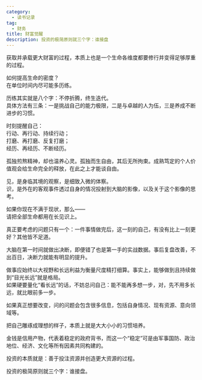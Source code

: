 ```yaml
---
category:
  - 读书记录
tag:
  - 财务
title: 财富觉醒
description: 投资的极简原则就三个字：谁接盘
---
```


获取并承载更大财富的过程，本质上也是一个生命各维度都要修行并变得足够厚重的过程。

如何提高生命的密度？   
在单位时间内尽可能多历练。

历练其实就是八个字：不停折腾，终生迭代。   
具体方法有三条：一是挑战自己的能力极限，二是与卓越的人为伍，三是养成不断进步的习惯。

时刻提醒自己：   
行动、再行动、持续行动；   
打磨、再打磨、反复打磨；   
经历、再经历、不断经历。

孤独煎熬精神，却也温养心灵。孤独而生自由，其后无所拘束。成熟笃定的个人价值观会给生命完全的释放，在此之上才能谈自由。

见，是身临其境的观察，是细致入微的体察。   
识，是外在的客观事件透过自身的情况投射到大脑的影像，以及关于这个影像的思考。

如果你现在不满于现状，那么——   
请把全部生命都用在长见识上。

真正要考虑的问题只有一个：一件事情做完后，这一刻的自己，有没有比上一刻更好？其他皆不足道。

大脑在第一时间就做出决断，即便错了也是第一手的实战数据。事后复盘改善，不出百日，决断力就能有明显的提升。

做事应始终以大视野和长远利益为衡量尺度精打细算。事实上，能够做到且持续做到“目光长远”就是格局。   
如果硬要量化“看长远”的话，不妨总问自己：能不能再多想一步，对，先不用多长远，就比眼前多一步。

如果真正想要改变，问的问题会包含很多信息，包括自身情况、现有资源、意向领域等。

把自己雕琢成理想的样子，本质上就是大大小小的习惯培养。

金钱是信用产物，代表着稳定的政府背书，而这一个“稳定”可是由军事国防、政治地位、经济、文化等所有因素共同构建的。

投资的本质就是：善于投注资源并创造更大资源的过程。

投资的极简原则就三个字：谁接盘。